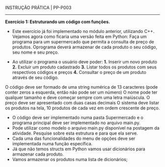 INSTRUÇÃO PRÁTICA | PP-P003

<hr>

**Exercício 1: Estruturando um código com funções.**
- Este exercício já foi implementado no módulo anterior, utilizando C++. Vejamos agora como ficaria uma versão feita em Python: Faça um programa para um supermercado que permita a consulta de preço de produtos. Oprograma deverá armazenar de cada produto o seu código, seu nome e seu
preço.

- Ao utilizar o programa o usuário deve poder:
**1.** Inserir um novo produto
**2.** Excluir um produto cadastrado
**3.** Listar todos os produtos com seus respectivos códigos e preços
**4.** Consultar o preço de um produto através de seu código.

O código deve ser formado de uma string numérica de 13 caracteres (pode conter zeros a esquerda, então não pode ser um número)
O nome pode ter qualquer tamanho e deve começar sempre com uma letra
maiúscula.
O preço deve ser apresentado com duas casas decimais
O sistema deve listar os produtos na tela, 10 produtos de cada vez em ordem crescente de preço.

- O código deve ser implementado numa pasta Supermercado e o programa
principal deve ser implementado no arquivo main.py.
- Pode utilizar como modelo o arquivo main.py disponível na postagem da
atividade. Pesquise sobre esta estrutura e para que ela serve.
- Cada uma das funcionalidades do menu de opções deve ser implementada
numa função específica.
- Já que não temos structs em Python vamos usar dicionários para armazenar
cada produto.
- Vamos armazenar os produtos numa lista de dicionários;

